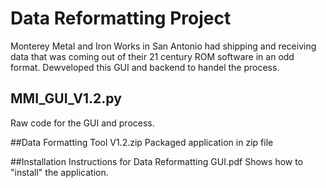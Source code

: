 #  Data Reformatting Project
Monterey Metal and Iron Works in San Antonio had shipping and receiving data that was coming out of their 21 century ROM software in an odd format. Dewveloped this GUI and backend to handel the process. 

## MMI_GUI_V1.2.py
Raw code for the GUI and process.

##Data Formatting Tool V1.2.zip
Packaged application in zip file

##Installation Instructions for Data Reformatting GUI.pdf
Shows how to "install" the application. 
